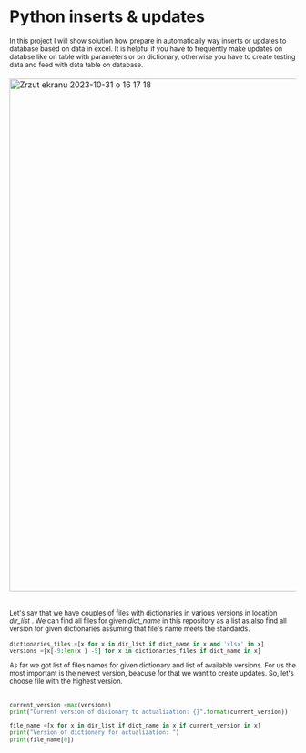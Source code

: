 # Python inserts & updates

<sub/>
In this project I will show solution how prepare in automatically way inserts or updates to database based on data in excel. It is helpful if you have to frequently make updates on databse like on table with parameters or on dictionary, otherwise you have to create testing data and feed with data table on database. </sub>

<br/>
</br>

<img width="901" alt="Zrzut ekranu 2023-10-31 o 16 17 18" src="https://github.com/eda6767/python_inserts_updates/assets/102791467/c32c52a6-6951-46d6-98db-d53ce526a3e6">

<br/>
</br>

<sub/> Let's say that we have couples of files with dictionaries in various versions in location _dir_list_ . We can find all files for given _dict_name_ in this repository as a list as also find all version for given dictionaries assuming that file's name meets the standards.</sub>


<sub/>

```python
dictionaries_files =[x for x in dir_list if dict_name in x and 'xlsx' in x]
versions =[x[-9:len(x ) -5] for x in dictionaries_files if dict_name in x]
```

</sub>

<sub>
As far we got list of files names for given dictionary and list of available versions. For us the most important is the newest version, beacuse for that we want to create updates. So, let's choose file with the highest version. </sub> 

<br/>
</br>

<sub/>

```python
current_version =max(versions)
print("Current version of dicionary to actualization: {}".format(current_version))

file_name =[x for x in dir_list if dict_name in x if current_version in x]
print("Version of dictionary for actualization: ")
print(file_name[0])

```

</sub>

